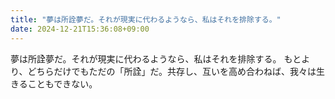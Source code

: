```yaml
---
title: "夢は所詮夢だ。それが現実に代わるようなら、私はそれを排除する。"
date: 2024-12-21T15:36:08+09:00
---
```

夢は所詮夢だ。それが現実に代わるようなら、私はそれを排除する。
もとより、どちらだけでもただの「所詮」だ。共存し、互いを高め合わねば、我々は生きることもできない。
